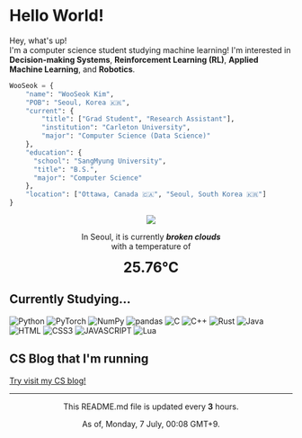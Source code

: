 <h1>Hello World!</h1>

<p>Hey, what's up! </br>
I'm a computer science student studying machine learning! I'm interested in <b>Decision-making Systems</b>, <b>Reinforcement Learning (RL)</b>, <b>Applied Machine Learning</b>, and <b>Robotics</b>.</p>

```python
WooSeok = {
    "name": "WooSeok Kim",
    "POB": "Seoul, Korea 🇰🇷",
    "current": {
        "title": ["Grad Student", "Research Assistant"],
        "institution": "Carleton University",
        "major": "Computer Science (Data Science)"
    },
    "education": {
      "school": "SangMyung University",
      "title": "B.S.",
      "major": "Computer Science"
    },
    "location": ["Ottawa, Canada 🇨🇦", "Seoul, South Korea 🇰🇷"]
}
```

<p align="center">
    <img src="http://openweathermap.org/img/wn/04n@2x.png"/>
    <p align="center">In Seoul, it is currently <b><i>broken clouds</i></b><br>
    with a temperature of</p>
    <div align="center" style="font-size: 25px"><b>25.76°C</b></div>
</p>

<h2>Currently Studying...</h2>

![Python](https://img.shields.io/badge/-Python-3776AB?style=for-the-badge&logo=python&logoColor=ffffff)
![PyTorch](https://img.shields.io/badge/-PyTorch-EE4C2C?style=for-the-badge&logo=numpy&logoColor=ffffff)
![NumPy](https://img.shields.io/badge/-NumPy-013243?style=for-the-badge&logo=numpy&logoColor=ffffff)
![pandas](https://img.shields.io/badge/-pandas-150458?style=for-the-badge&logo=pandas&logoColor=ffffff)
![C](https://img.shields.io/badge/-C-A8B9CC?style=for-the-badge&logo=c&logoColor=000000)
![C++](https://img.shields.io/badge/-c++-00599C?style=for-the-badge&logo=c%2B%2B)
![Rust](https://img.shields.io/badge/-rust-000000?style=for-the-badge&logo=ffffff)
![Java](https://img.shields.io/badge/-Java-CC333C?style=for-the-badge&logo=java)
![HTML](https://img.shields.io/badge/-HTML5-FF5733?style=for-the-badge&logo=html5&logoColor=ffffff)
![CSS3](https://img.shields.io/badge/-CSS3-307AC6?style=for-the-badge&logo=css3)
![JAVASCRIPT](https://img.shields.io/badge/-JavaScript-F7DF1E?style=for-the-badge&logo=javascript&logoColor=000000&labelColor=F7DF1E&color=F7DF1E)
![Lua](https://img.shields.io/badge/-Lua-070078?style=for-the-badge&logo=lua)

<h2>CS Blog that I'm running</h2>

[Try visit my CS blog!](https://3seoksw.github.io)

---
<p align="center">This README.md file is updated every <b>3</b> hours.</p>
<p align="center">As of, Monday, 7 July, 00:08 GMT+9.</p>
